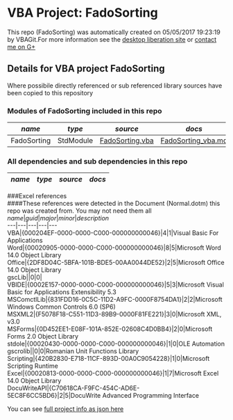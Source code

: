# VBA Project: FadoSorting
This repo (FadoSorting) was automatically created on 05/05/2017 19:23:19 by VBAGit.For more information see the [desktop liberation site](http://ramblings.mcpher.com/Home/excelquirks/drivesdk/gettinggithubready "desktop liberation") or [contact me on G+](https://plus.google.com/+BruceMcpherson "Bruce McPherson - GDE")  
## Details for VBA project FadoSorting
Where possibile directly referenced or sub referenced library sources have been copied to this repository  
### Modules of FadoSorting included in this repo
*name*|*type*|*source*|*docs*  
---|---|---|---  
FadoSorting|StdModule|[FadoSorting.vba](scripts/FadoSorting.vba "script source")|[FadoSorting_vba.md](scripts/FadoSorting_vba.md "script docs")  
  
### All dependencies and sub dependencies in this repo  
*name*|*type*|*source*|*docs*  
---|---|---|---  
  
###Excel references  
####These references were detected in the Document (Normal.dotm) this repo was created from. You may not need them all  
*name*|*guid*|*major*|*minor*|*description*  
---|---|---|---|---  
VBA|{000204EF-0000-0000-C000-000000000046}|4|1|Visual Basic For Applications  
Word|{00020905-0000-0000-C000-000000000046}|8|5|Microsoft Word 14.0 Object Library  
Office|{2DF8D04C-5BFA-101B-BDE5-00AA0044DE52}|2|5|Microsoft Office 14.0 Object Library  
gscLib||0|0|  
VBIDE|{0002E157-0000-0000-C000-000000000046}|5|3|Microsoft Visual Basic for Applications Extensibility 5.3  
MSComctlLib|{831FDD16-0C5C-11D2-A9FC-0000F8754DA1}|2|2|Microsoft Windows Common Controls 6.0 (SP6)  
MSXML2|{F5078F18-C551-11D3-89B9-0000F81FE221}|3|0|Microsoft XML, v3.0  
MSForms|{0D452EE1-E08F-101A-852E-02608C4D0BB4}|2|0|Microsoft Forms 2.0 Object Library  
stdole|{00020430-0000-0000-C000-000000000046}|1|0|OLE Automation  
gscrolib||0|0|Romanian Unit Functions Library  
Scripting|{420B2830-E718-11CF-893D-00A0C9054228}|1|0|Microsoft Scripting Runtime  
Excel|{00020813-0000-0000-C000-000000000046}|1|7|Microsoft Excel 14.0 Object Library  
DocuWriteAPI|{C70618CA-F9FC-454C-AD6E-5EC8F6CC5BD6}|2|5|DocuWrite Advanced Programming Interface  
  
  
You can see [full project info as json here](info.json)
